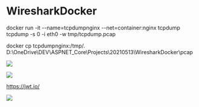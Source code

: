 # WiresharkDocker

docker run -it --name=tcpdumpnginx --net=container:nginx tcpdump tcpdump -s 0 -i eth0 -w tmp/tcpdump.pcap

docker cp tcpdumpnginx:/tmp/. D:\\OneDrive\\DEV\\ASPNET\_Core\\Projects\\20210513\\WiresharkDocker\\pcap

![](https://user-images.githubusercontent.com/51634515/120391036-c4a52000-c32e-11eb-9030-fd10117e39e8.png)

![](https://user-images.githubusercontent.com/51634515/120392907-72193300-c331-11eb-8a7c-57bbfd2d195f.png)

https://jwt.io/

![](https://user-images.githubusercontent.com/51634515/120392932-780f1400-c331-11eb-9050-7fbdeb6e9988.png)
